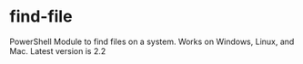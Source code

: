 # find-file
PowerShell Module to find files on a system. Works on Windows, Linux, and Mac.
Latest version is 2.2
